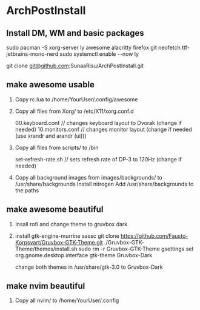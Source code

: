 # ArchPostInstall
## Install DM, WM and basic packages
sudo pacman -S xorg-server ly awesome alacritty firefox git neofetch ttf-jetbrains-mono-nerd
sudo systemctl enable --now ly

git clone git@github.com:SunaaRisu/ArchPostInstall.git

## make awesome usable
1. Copy rc.lua to /home/YourUser/.config/awesome

2. Copy all files from Xorg/ to /etc/X11/xorg.conf.d

    00.keyboard.conf                    // changes keyboard layout to Dvorak (change if needed)
    10.monitors.conf                    // changes monitor layout (change if needed (use xrandr and arandr (ui)))


3. Copy all files from scripts/ to /bin

    set-refresh-rate.sh                 // sets refresh rate of DP-3 to 120Hz (change if needed)


4. Copy all background images from images/backgrounds/ to /usr/share/backgrounds
   Install nitrogen
   Add /usr/share/backgrounds to the paths


## make awesome beautiful
1. Insall rofi and change theme to gruvbox dark

2. install gtk-engine-murrine sassc
   git clone https://github.com/Fausto-Korpsvart/Gruvbox-GTK-Theme.git
   ./Gruvbox-GTK-Theme/themes/install.sh
   sudo rm -r Gruvbox-GTK-Theme
   gsettings set org.gnome.desktop.interface gtk-theme Gruvbox-Dark
   
   change both themes in /usr/share/gtk-3.0 to Gruvbox-Dark


## make nvim beautiful
1. Copy all nvim/ to /home/YourUser/.config
